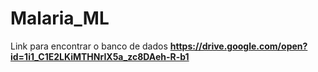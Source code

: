 # Malaria_ML


Link para encontrar o banco de dados **https://drive.google.com/open?id=1i1_C1E2LKiMTHNrIX5a_zc8DAeh-R-b1**
